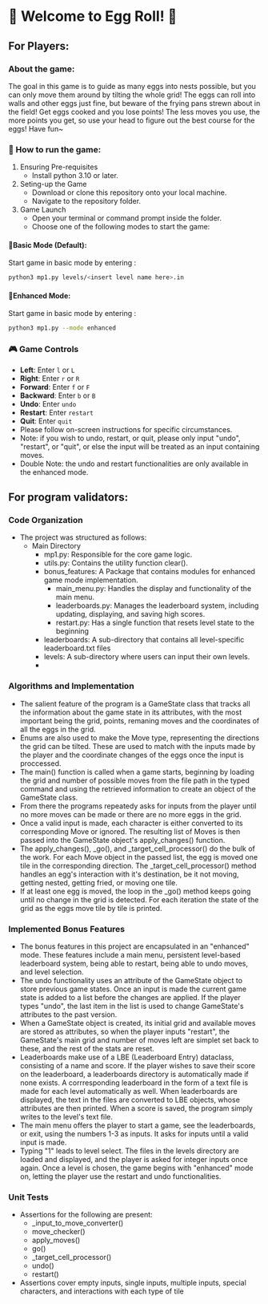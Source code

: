 # 🥚 Welcome to **Egg Roll!** 🐣

## For Players:

### About the game:
The goal in this game is to guide as many eggs into nests possible, but you can only move them around by tilting the whole grid! 
The eggs can roll into walls and other eggs just fine, but beware of the frying pans strewn about in the field! Get eggs cooked and you lose points!
The less moves you use, the more points you get, so use your head to figure out the best course for the eggs! Have fun~

### 🤔 How to run the game:
1. Ensuring Pre-requisites
    - Install python 3.10 or later.
2. Seting-up the Game
     - Download or clone this repository onto your local machine.
     - Navigate to the repository folder.
3. Game Launch
     - Open your terminal or command prompt inside the folder.
     - Choose one of the following modes to start the game:

#### 🔹Basic Mode (Default):
  Start game in basic mode by entering :
  ```bash
  python3 mp1.py levels/<insert level name here>.in
  ```

#### 🔹Enhanced Mode:
  Start game in basic mode by entering :
  ```bash
  python3 mp1.py --mode enhanced
  ```

### 🎮 Game Controls
- **Left**: Enter `l` or `L`
- **Right**: Enter `r` or `R`
- **Forward**: Enter `f` or `F`
- **Backward**: Enter `b` or `B`
- **Undo**: Enter `undo` 
- **Restart**: Enter `restart`
- **Quit**: Enter `quit`
- Please follow on-screen instructions for specific circumstances.
- Note: if you wish to undo, restart, or quit, please only input "undo", "restart", or "quit",  or else the input will be treated as an input containing moves.
- Double Note: the undo and restart functionalities are only available in the enhanced mode.
  
## For program validators:
### Code Organization
- The project was structured as follows:
  - Main Directory
    - mp1.py: Responsible for the core game logic.
    - utils.py: Contains the utility function clear().
    - bonus_features: A Package that contains modules for enhanced game mode implementation.
      - main_menu.py: Handles the display and functionality of the main menu.
      - leaderboards.py: Manages the leaderboard system, including updating, displaying, and saving high scores.
      - restart.py: Has a single function that resets level state to the beginning
    - leaderboards: A sub-directory that contains all level-specific leaderboard.txt files
    - levels: A sub-directory where users can input their own levels.
    - 
### Algorithms and Implementation
- The salient feature of the program is a GameState class that tracks all the information about the game state in its attributes, with the most important being the grid, points, remaning moves and the coordinates of all the eggs in the grid.
- Enums are also used to make the Move type, representing the directions the grid can be tilted. These are used to match with the inputs made by the player and the coordinate changes of the eggs once the input is proccessed. 
- The main() function is called when a game starts, beginning by loading the grid and number of possible moves from the file path in the typed command and using the retrieved information to create an object of the GameState class.
- From there the programs repeatedy asks for inputs from the player until no more moves can be made or there are no more eggs in the grid.
- Once a valid input is made, each character is either converted to its corresponding Move or ignored. The resulting list of Moves is then passed into the GameState object's apply_changes() function.
- The apply_changes(), _go(), and _target_cell_processor() do the bulk of the work. For each Move object in the passed list, the egg is moved one tile in the corresponding direction. The _target_cell_processor() method handles an egg's interaction with it's destination, be it not moving, getting nested, getting fried, or moving one tile.
- If at least one egg is moved, the loop in the _go() method keeps going until no change in the grid is detected. For each iteration the state of the grid as the eggs move tile by tile is printed. 
### Implemented Bonus Features
- The bonus features in this project are encapsulated in an "enhanced" mode. These features include a main menu, persistent level-based leaderboard system, being able to restart, being able to undo moves, and level selection.
- The undo functionality uses an attribute of the GameState object to store previous game states. Once an input is made the current game state is added to a list before the changes are applied. If the player types "undo", the last item in the list is used to change GameState's attributes to the past version.
- When a GameState object is created, its initial grid and available moves are stored as attributes, so when the player inputs "restart", the GameState's main grid and number of moves left are simplet set back to these, and the rest of the stats are reset.
-  Leaderboards make use of a LBE (Leaderboard Entry) dataclass, consisting of a name and score. If the player wishes to save their score on the leaderboard, a leaderboards directory is automatically made if none exists. A corrresponding leaderboard in the form of a text file is made for each level automatically as well. When leaderboards are displayed, the text in the files are converted to LBE objects, whose attributes are then printed. When a score is saved, the program simply writes to the level's text file.
-  The main menu offers the player to start a game, see the leaderboards, or exit, using the numbers 1-3 as inputs. It asks for inputs until a valid input is made.
-  Typing "1" leads to level select. The files in the levels directory are loaded and displayed, and the player is asked for integer inputs once again. Once a level is chosen, the game begins with "enhanced" mode on, letting the player use the restart and undo functionalities.
### Unit Tests
- Assertions for the following are present:
    - _input_to_move_converter()
    - move_checker()
    - apply_moves()
    - go()
    - _target_cell_processor()
    - undo()
    - restart()
- Assertions cover empty inputs, single inputs, multiple inputs, special characters, and interactions with each type of tile
